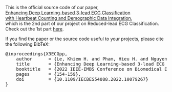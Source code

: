 This is the official source code of our paper, <br />
[Enhancing Deep Learning-based 3-lead ECG Classification <br />with Heartbeat Counting and Demographic Data Integration](https://ieeexplore.ieee.org/document/10079267), <br />
which is the 2nd part of our project on Reduced-lead ECG Classification. Check out the 1st part [here](https://github.com/lhkhiem28/LightX3ECG). 

If you find the paper or the source code useful to your projects, please cite the following BibTeX: 
<pre>
@inproceedings{X3ECGpp, 
    author      = {Le, Khiem H. and Pham, Hieu H. and Nguyen, Thao Bt. and Nguyen, Tu A. and Thanh, Tien N. and Do, Cuong D. }, 
    title       = {Enhancing Deep Learning-based 3-lead ECG Classification with Heartbeat Counting and Demographic Data Integration}, 
    booktitle   = {2022 IEEE-EMBS Conference on Biomedical Engineering and Sciences (IECBES)}, 
    pages       = {154-159}, 
    doi         = {10.1109/IECBES54088.2022.10079267}
}
</pre>